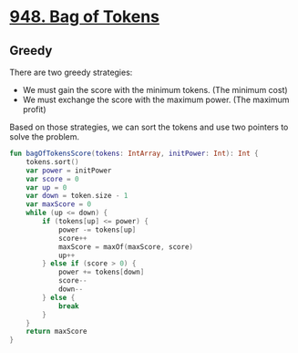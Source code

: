 # [948. Bag of Tokens](https://leetcode.com/problems/bag-of-tokens/)

## Greedy
There are two greedy strategies:
* We must gain the score with the minimum tokens. (The minimum cost)
* We must exchange the score with the maximum power. (The maximum profit)

Based on those strategies, we can sort the tokens and use two pointers to solve the problem.

```kotlin
fun bagOfTokensScore(tokens: IntArray, initPower: Int): Int {
    tokens.sort()
    var power = initPower
    var score = 0
    var up = 0
    var down = token.size - 1
    var maxScore = 0
    while (up <= down) {
        if (tokens[up] <= power) {
            power -= tokens[up]
            score++
            maxScore = maxOf(maxScore, score)
            up++
        } else if (score > 0) {
            power += tokens[down]
            score--
            down--
        } else {
            break
        }
    }
    return maxScore
}
```